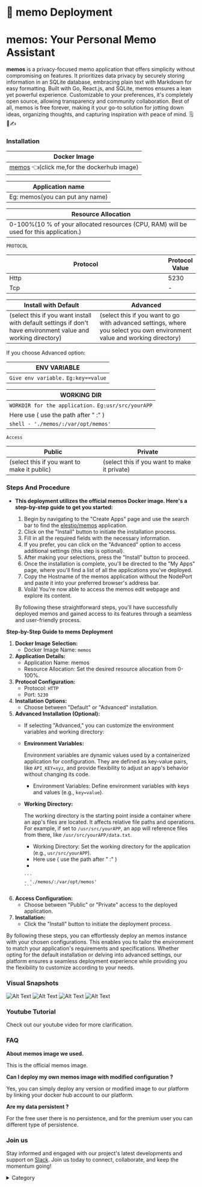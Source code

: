 

# 📜 memo Deployment

# memos: Your Personal Memo Assistant

**memos** is a privacy-focused memo application that offers simplicity without compromising on features. It prioritizes data privacy by securely storing information in an SQLite database, embracing plain text with Markdown for easy formatting. Built with Go, React.js, and SQLite, memos ensures a lean yet powerful experience. Customizable to your preferences, it's completely open source, allowing transparency and community collaboration. Best of all, memos is free forever, making it your go-to solution for jotting down ideas, organizing thoughts, and capturing inspiration with peace of mind. 🗒️🔐✍️

### Installation

| Docker Image                                                                                                                       |
| ---------------------------------------------------------------------------------------------------------------------------------- |
| [memos](https://hub.docker.com/r/elestio/memos) 👈(click me,for the dockerhub image) |

| Application name                                                              |
| ----------------------------------------------------------------------------- |
| Eg: memos(you can put any name) |



| Resource Allocation                                                                                                                                                     |
| ----------------------------------------------------------------------------------------------------------------------------------------------------------------------- |
| 0-100%(10 % of your allocated resources (CPU, RAM) will be used for this application.) |

`PROTOCOL`

<table><thead><tr><th width="417">Protocol</th><th>Protocol Value</th></tr></thead><tbody><tr><td>Http</td><td>5230</td></tr><tr><td>Tcp</td><td>-</td></tr></tbody></table>

| Install with Default                                                                                                                                        | Advanced                                                                                                                                                               |
| ----------------------------------------------------------------------------------------------------------------------------------------------------------- | ---------------------------------------------------------------------------------------------------------------------------------------------------------------------- |
| (select this if you want install with default settings if don't have environment value and working directory) | (select this if you want to go with advanced settings, where you select you own environment value and working directory) |

If you choose Advanced option:

| ENV VARIABLE                                                            |
| ----------------------------------------------------------------------- |
| ```Give env variable.``` ```Eg:key==value```  |

| WORKING DIR                                                                             |
| --------------------------------------------------------------------------------------- |
| ```WORKDIR for the application.``` ```Eg:usr/src/yourAPP```  |
| Here use ( use the path after   " :"  )                 |
|  ```shell - './memos/:/var/opt/memos'```                              |

`Access`

| Public                                      | Private                                      |
| ------------------------------------------- | -------------------------------------------- |
| (select this if you want to make it public) | (select this if you want to make it private) |

### Steps And Procedure

*   **This deployment utilizes the official memos Docker image. Here's a step-by-step guide to get you started:**

    1. Begin by navigating to the "Create Apps" page and use the search bar to find the [elestio/memos](https://hub.docker.com/r/elestio/memos) application.
    2. Click on the "Install" button to initiate the installation process.
    3. Fill in all the required fields with the necessary information.
    4. If you prefer, you can click on the "Advanced" option to access additional settings (this step is optional).
    5. After making your selections, press the "Install" button to proceed.
    6. Once the installation is complete, you'll be directed to the "My Apps" page, where you'll find a list of all the applications you've deployed.
    7. Copy the Hostname of the memos application without the NodePort and paste it into your preferred browser's address bar.
    8. Voilà! You're now able to access the memos edit webpage and explore its content.

    By following these straightforward steps, you'll have successfully deployed   memos and gained access to its features through a seamless and user-friendly process.



**Step-by-Step Guide to mems Deployment**

1. **Docker Image Selection:**
   * Docker Image Name: `memos`
2. **Application Details:**
   * Application Name: memos
   * Resource Allocation: Set the desired resource allocation from 0-100%.
3. **Protocol Configuration:**
   * Protocol: `HTTP`
   * Port: `5230`
4. **Installation Options:**
   * Choose between "Default" or "Advanced" installation.
5. **Advanced Installation (Optional):**
   * If selecting "Advanced," you can customize the environment variables and working directory:
   *   **Environment Variables:**

       Environment variables are dynamic values used by a containerized application for configuration. They are defined as key-value pairs, like `API_KEY=xyz`, and provide flexibility to adjust an app's behavior without changing its code.

       * Environment Variables: Define environment variables with keys and values (e.g., `key=value`).
   *   **Working Directory:**

       The working directory is the starting point inside a container where an app's files are located. It affects relative file paths and operations. For example, if set to `/usr/src/yourAPP`, an app will reference files from there, like `/usr/src/yourAPP/data.txt`.

       * Working Directory: Set the working directory for the application (e.g., `usr/src/yourAPP`).
       * Here use ( use the path after   " :"  )
       *

           ```
           - './memos/:/var/opt/memos'
           ```
6. **Access Configuration:**
   * Choose between "Public" or "Private" access to the deployed application.
7. **Installation:**
   * Click the "Install" button to initiate the deployment process.

By following these steps, you can effortlessly deploy an  memos instance with your chosen configurations. This enables you to tailor the environment to match your application's requirements and specifications. Whether opting for the default installation or delving into advanced settings, our platform ensures a seamless deployment experience while providing you the flexibility to customize according to your needs.

### Visual Snapshots


![Alt Text](/img/oo4.jpg)
![Alt Text](/img/eee55.jpg)
![Alt Text](/img/kk2.jpg)
![Alt Text](/img/ff5.jpg)



### Youtube Tutorial&#x20;

Check out our youtube video for more clarification.



### FAQ

**About memos image we used.**

This is the official memos image.

**Can I deploy my own memos image with modified configuration ?**

Yes, you can simply deploy any version or modified image to our platform by linking your docker hub account to our platform.

**Are my data persistent ?**

For the free user there is no persistence, and for the premium user you can different type of persistence.

### Join us

Stay informed and engaged with our project's latest developments and support on [Slack](https://app.slack.com/client/T04QS32JX6E/C04QKEWE146). Join us today to connect, collaborate, and keep the momentum going!&#x20;

<details>

<summary>Category</summary>

Kubernetes, cloud computing, DevOps, cloud services, hosting platform, container orchestration, cloud infrastructure, cloud deployment, cloud management, cloud technology, cloud solutions, memo

</details>
